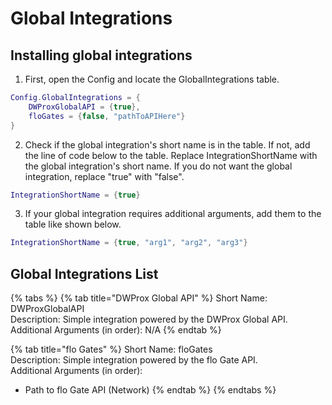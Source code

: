 # Global Integrations

## Installing global integrations

1. First, open the Config and locate the GlobalIntegrations table.

```lua
Config.GlobalIntegrations = {
	DWProxGlobalAPI = {true},
	floGates = {false, "pathToAPIHere"}
}
```

2. Check if the global integration's short name is in the table. If not, add the line of code below to the table. Replace IntegrationShortName with the global integration's short name. If you do not want the global integration, replace "true" with "false".

```lua
IntegrationShortName = {true}
```

3. If your global integration requires additional arguments, add them to the table like shown below.

```lua
IntegrationShortName = {true, "arg1", "arg2", "arg3"}
```

## Global Integrations List



{% tabs %}
{% tab title="DWProx Global API" %}
Short Name: DWProxGlobalAPI\
Description: Simple integration powered by the DWProx Global API.\
Additional Arguments (in order): N/A
{% endtab %}

{% tab title="flo Gates" %}
Short Name: floGates\
Description: Simple integration powered by the flo Gate API.\
Additional Arguments (in order):

* Path to flo Gate API (Network)
{% endtab %}
{% endtabs %}
